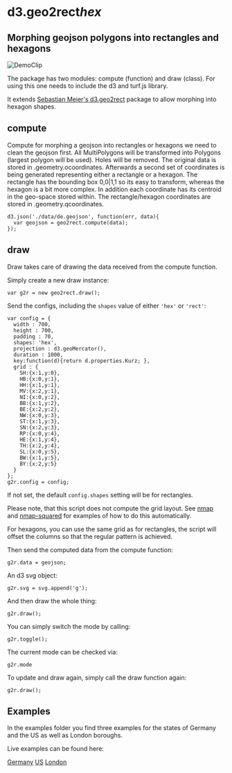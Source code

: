 # d3.geo2rect*hex*
## Morphing geojson polygons into rectangles and hexagons

![DemoClip](https://raw.githubusercontent.com/BobHarper1/d3.geo2recthex/master/thumb.gif)

The package has two modules: compute (function) and draw (class).
For using this one needs to include the d3 and turf.js library.

It extends [Sebastian Meier's d3.geo2rect](https://github.com/sebastian-meier/d3.geo2rect) package to allow morphing into hexagon shapes.

## compute

Compute for morphing a geojson into rectangles or hexagons we need to clean the geojson first. All MultiPolygons will be transformed into Polygons (largest polygon will be used). Holes will be removed. The original data is stored in .geometry.ocoordinates.
Afterwards a second set of coordinates is being generated representing either a rectangle or a hexagon. The rectangle has the bounding box 0,0|1,1 so its easy to transform, whereas the hexagon is a bit more complex. In addition each coordinate has its centroid in the geo-space stored within. The rectangle/hexagon coordinates are stored in .geometry.qcoordinates.

```
d3.json('./data/de.geojson', function(err, data){
  var geojson = geo2rect.compute(data);
});
```

## draw

Draw takes care of drawing the data received from the compute function.

Simply create a new draw instance:
```
var g2r = new geo2rect.draw();
```

Send the configs, including the `shapes` value of either `'hex'` or `'rect'`:
```
var config = {
  width : 700,
  height : 700,
  padding : 70,
  shapes: 'hex',
  projection : d3.geoMercator(),
  duration : 1000,
  key:function(d){return d.properties.Kurz; },
  grid : {
    SH:{x:1,y:0},
    HB:{x:0,y:1},
    HH:{x:1,y:1},
    MV:{x:2,y:1},
    NI:{x:0,y:2},
    BB:{x:1,y:2},
    BE:{x:2,y:2},
    NW:{x:0,y:3},
    ST:{x:1,y:3},
    SN:{x:2,y:3},
    RP:{x:0,y:4},
    HE:{x:1,y:4},
    TH:{x:2,y:4},
    SL:{x:0,y:5},
    BW:{x:1,y:5},
    BY:{x:2,y:5}
  }
};
g2r.config = config;
```
If not set, the default `config.shapes` setting will be for rectangles.

Please note, that this script does not compute the grid layout. See [nmap](https://github.com/sebastian-meier/nmap.js) and [nmap-squared](https://github.com/sebastian-meier/nmap-squared.js) for examples of how to do this automatically.

For hexagons, you can use the same grid as for rectangles, the script will offset the columns so that the regular pattern is achieved.

Then send the computed data from the compute function:
```
g2r.data = geojson;
```

An d3 svg object:
```
g2r.svg = svg.append('g');
```

And then draw the whole thing:
```
g2r.draw();
```

You can simply switch the mode by calling:
```
g2r.toggle();
```

The current mode can be checked via:
```
g2r.mode
```

To update and draw again, simply call the draw function again:
```
g2r.draw();
```

## Examples

In the examples folder you find three examples for the states of Germany and the US as well as London boroughs.

Live examples can be found here:

[Germany](https://cdn.rawgit.com/BobHarper1/d3.geo2recthex/master/example/index_de.html)
[US](https://cdn.rawgit.com/BobHarper1/d3.geo2recthex/master/example/index_us.html)
[London](https://cdn.rawgit.com/BobHarper1/d3.geo2recthex/master/example/index_ldn.html)
